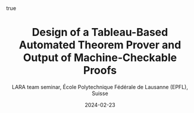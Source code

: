 ---
title: "Design of a Tableau-Based Automated Theorem Prover and Output of Machine-Checkable Proofs"
subtitle: LARA team seminar, École Polytechnique Fédérale de Lausanne (EPFL), Suisse
author:
date: 2024-02-23
categories: [talks]
math: true
mermaid: true
attachment: goeland_desko.pdf
---